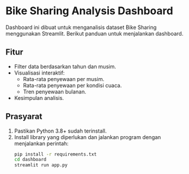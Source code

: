 # Bike Sharing Analysis Dashboard

Dashboard ini dibuat untuk menganalisis dataset Bike Sharing menggunakan Streamlit. Berikut panduan untuk menjalankan dashboard.

## Fitur
- Filter data berdasarkan tahun dan musim.
- Visualisasi interaktif:
  - Rata-rata penyewaan per musim.
  - Rata-rata penyewaan per kondisi cuaca.
  - Tren penyewaan bulanan.
- Kesimpulan analisis.

## Prasyarat
1. Pastikan Python 3.8+ sudah terinstall.
2. Install library yang diperlukan  dan jalankan program dengan menjalankan perintah:
   ```bash
   pip install -r requirements.txt
   cd dashboard
   streamlit run app.py
